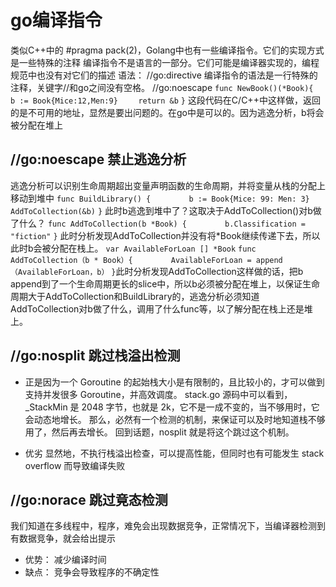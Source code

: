 # go编译指令
类似C++中的 #pragma pack(2)，Golang中也有一些编译指令。它们的实现方式是一些特殊的注释
编译指令不是语言的一部分。它们可能是编译器实现的，编程规范中也没有对它们的描述
语法：
//go:directive
编译指令的语法是一行特殊的注释，关键字//和go之间没有空格。
//go:noescape
`func NewBook()(*Book){`
`    b := Book{Mice:12,Men:9}`
`    return &b`
`}`
这段代码在C/C++中这样做，返回的是不可用的地址，显然是要出问题的。在go中是可以的。因为逃逸分析，b将会被分配在堆上

## //go:noescape 禁止逃逸分析
逃逸分析可以识别生命周期超出变量声明函数的生命周期，并将变量从栈的分配上移动到堆中
`func BuildLibrary() {`
`        b := Book{Mice: 99: Men: 3}`
`        AddToCollection(&b)`
`}`
此时b逃逸到堆中了？这取决于AddToCollection()对b做了什么？
`func AddToCollection(b *Book) {`
`        b.Classification = "fiction"`
`}` 此时分析发现AddToCollection并没有将*Book继续传递下去，所以此时b会被分配在栈上。
`var AvailableForLoan [] *Book`
`func AddToCollection（b * Book）{`
`        AvailableForLoan = append（AvailableForLoan，b）`
`}`此时分析发现AddToCollection这样做的话，把b append到了一个生命周期更长的slice中，所以b必须被分配在堆上，以保证生命周期大于AddToCollection和BuildLibrary的，逃逸分析必须知道AddToCollection对b做了什么，调用了什么func等，以了解分配在栈上还是堆上。

## //go:nosplit 跳过栈溢出检测
- 正是因为一个 Goroutine 的起始栈大小是有限制的，且比较小的，才可以做到支持并发很多 Goroutine，并高效调度。
stack.go 源码中可以看到，_StackMin 是 2048 字节，也就是 2k，它不是一成不变的，当不够用时，它会动态地增长。
那么，必然有一个检测的机制，来保证可以及时地知道栈不够用了，然后再去增长。
回到话题，nosplit 就是将这个跳过这个机制。

- 优劣
显然地，不执行栈溢出检查，可以提高性能，但同时也有可能发生 stack overflow 而导致编译失败

## //go:norace 跳过竟态检测
我们知道在多线程中，程序，难免会出现数据竞争，正常情况下，当编译器检测到有数据竞争，就会给出提示
- 优势：
    减少编译时间
- 缺点：
    竞争会导致程序的不确定性


